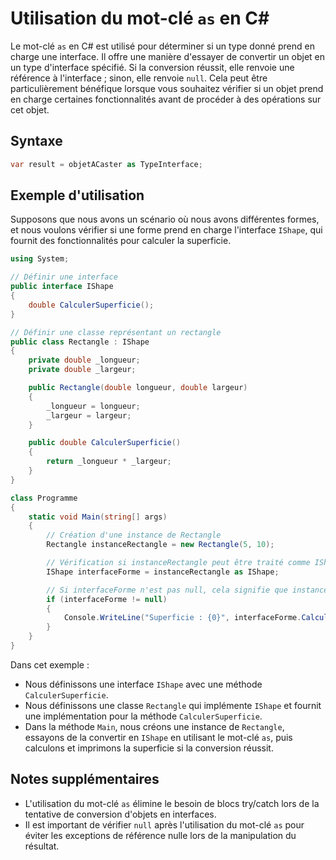 # Utilisation du mot-clé `as` en C#

Le mot-clé `as` en C# est utilisé pour déterminer si un type donné prend en charge une interface. Il offre une manière d'essayer de convertir un objet en un type d'interface spécifié. Si la conversion réussit, elle renvoie une référence à l'interface ; sinon, elle renvoie `null`. Cela peut être particulièrement bénéfique lorsque vous souhaitez vérifier si un objet prend en charge certaines fonctionnalités avant de procéder à des opérations sur cet objet.

## Syntaxe
```csharp
var result = objetACaster as TypeInterface;
```

## Exemple d'utilisation
Supposons que nous avons un scénario où nous avons différentes formes, et nous voulons vérifier si une forme prend en charge l'interface `IShape`, qui fournit des fonctionnalités pour calculer la superficie.

```csharp
using System;

// Définir une interface
public interface IShape
{
    double CalculerSuperficie();
}

// Définir une classe représentant un rectangle
public class Rectangle : IShape
{
    private double _longueur;
    private double _largeur;

    public Rectangle(double longueur, double largeur)
    {
        _longueur = longueur;
        _largeur = largeur;
    }

    public double CalculerSuperficie()
    {
        return _longueur * _largeur;
    }
}

class Programme
{
    static void Main(string[] args)
    {
        // Création d'une instance de Rectangle
        Rectangle instanceRectangle = new Rectangle(5, 10);

        // Vérification si instanceRectangle peut être traité comme IShape
        IShape interfaceForme = instanceRectangle as IShape;

        // Si interfaceForme n'est pas null, cela signifie que instanceRectangle prend en charge IShape
        if (interfaceForme != null)
        {
            Console.WriteLine("Superficie : {0}", interfaceForme.CalculerSuperficie());
        }
    }
}
```

Dans cet exemple :
- Nous définissons une interface `IShape` avec une méthode `CalculerSuperficie`.
- Nous définissons une classe `Rectangle` qui implémente `IShape` et fournit une implémentation pour la méthode `CalculerSuperficie`.
- Dans la méthode `Main`, nous créons une instance de `Rectangle`, essayons de la convertir en `IShape` en utilisant le mot-clé `as`, puis calculons et imprimons la superficie si la conversion réussit.

## Notes supplémentaires
- L'utilisation du mot-clé `as` élimine le besoin de blocs try/catch lors de la tentative de conversion d'objets en interfaces.
- Il est important de vérifier `null` après l'utilisation du mot-clé `as` pour éviter les exceptions de référence nulle lors de la manipulation du résultat.